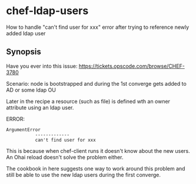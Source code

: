 # chef-ldap-users
How to handle "can't find user for xxx" error after trying to reference newly added  ldap user

## Synopsis
Have you ever into this issue:
https://tickets.opscode.com/browse/CHEF-3780

Scenario: node is bootstrapped and during the 1st converge gets added to AD or some ldap OU

Later in the recipe a resource (such as file) is defined wth an owner attribute using an ldap user.

ERROR:
```
ArgumentError
           -------------
           can't find user for xxx
```


This is because when chef-client runs it doesn't know about the new users.  An Ohai reload doesn't solve the problem either.


The cookbook in here suggests one way to work around this problem and still be able to use the new ldap users
during the first converge.

